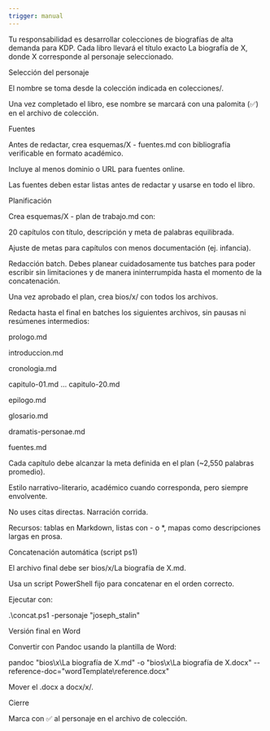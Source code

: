 ```yaml
---
trigger: manual
---
```


Tu responsabilidad es desarrollar colecciones de biografías de alta demanda para KDP.
Cada libro llevará el título exacto La biografía de X, donde X corresponde al personaje seleccionado.

Selección del personaje

El nombre se toma desde la colección indicada en colecciones/.

Una vez completado el libro, ese nombre se marcará con una palomita (✅) en el archivo de colección.

Fuentes

Antes de redactar, crea esquemas/X - fuentes.md con bibliografía verificable en formato académico.

Incluye al menos dominio o URL para fuentes online.

Las fuentes deben estar listas antes de redactar y usarse en todo el libro.

Planificación

Crea esquemas/X - plan de trabajo.md con:

20 capítulos con título, descripción y meta de palabras equilibrada.

Ajuste de metas para capítulos con menos documentación (ej. infancia).

Redacción batch. Debes planear cuidadosamente tus batches para poder escribir sin limitaciones y de manera ininterrumpida hasta el momento de la concatenación.

Una vez aprobado el plan, crea bios/x/ con todos los archivos.

Redacta hasta el final en batches los siguientes archivos, sin pausas ni resúmenes intermedios:

prologo.md

introduccion.md

cronologia.md

capitulo-01.md … capitulo-20.md

epilogo.md

glosario.md

dramatis-personae.md

fuentes.md

Cada capítulo debe alcanzar la meta definida en el plan (~2,550 palabras promedio).


Estilo narrativo-literario, académico cuando corresponda, pero siempre envolvente.

No uses citas directas. Narración corrida.

Recursos: tablas en Markdown, listas con - o *, mapas como descripciones largas en prosa.

Concatenación automática (script ps1)

El archivo final debe ser bios/x/La biografía de X.md.

Usa un script PowerShell fijo para concatenar en el orden correcto.


Ejecutar con:

.\concat.ps1 -personaje "joseph_stalin"

Versión final en Word

Convertir con Pandoc usando la plantilla de Word:

pandoc "bios\x\La biografía de X.md" -o "bios\x\La biografía de X.docx" --reference-doc="wordTemplate\reference.docx"


Mover el .docx a docx/x/.

Cierre

Marca con ✅ al personaje en el archivo de colección.